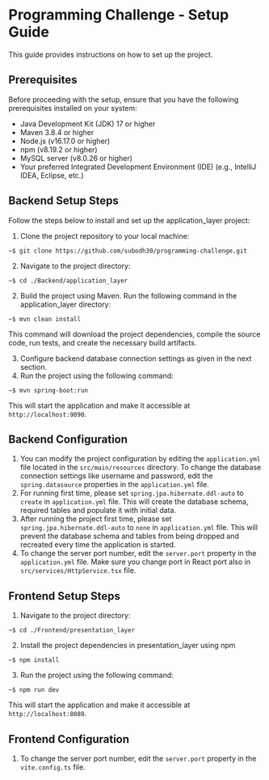 # Programming Challenge - Setup Guide

This guide provides instructions on how to set up the project.

## Prerequisites

Before proceeding with the setup, ensure that you have the following prerequisites installed on your system:

- Java Development Kit (JDK) 17 or higher
- Maven 3.8.4 or higher
- Node.js (v16.17.0 or higher)
- npm (v8.19.2 or higher)
- MySQL server (v8.0.26 or higher)
- Your preferred Integrated Development Environment (IDE) (e.g., IntelliJ IDEA, Eclipse, etc.)

## Backend Setup Steps

Follow the steps below to install and set up the application_layer project:

1. Clone the project repository to your local machine:
```console
~$ git clone https://github.com/subodh30/programming-challenge.git
```
2. Navigate to the project directory:
```console
~$ cd ./Backend/application_layer
```
2. Build the project using Maven. Run the following command in the application_layer directory:
```console
~$ mvn clean install
```
This command will download the project dependencies, compile the source code, run tests, and create the necessary build artifacts.

3. Configure backend database connection settings as given in the next section.
4. Run the project using the following command:
```console
~$ mvn spring-boot:run
```
This will start the application and make it accessible at `http://localhost:9090`.

## Backend Configuration

1.  You can modify the project configuration by editing the `application.yml` file located in the `src/main/resources` directory. To change the database connection settings like username and password, edit the `spring.datasource` properties in the `application.yml` file.
2. For running first time, please set `spring.jpa.hibernate.ddl-auto` to `create` in `application.yml` file. This will create the database schema, required tables and populate it with initial data.
3. After running the project first time, please set `spring.jpa.hibernate.ddl-auto` to `none` in `application.yml` file. This will prevent the database schema and tables from being dropped and recreated every time the application is started.
4. To change the server port number, edit the `server.port` property in the `application.yml` file. Make sure you change port in React port also in `src/services/HttpService.tsx` file.


## Frontend Setup Steps

1. Navigate to the project directory:
```console
~$ cd ./Frontend/presentation_layer
```

2. Install the project dependencies in presentation_layer using npm
```console
~$ npm install
```
3. Run the project using the following command:
```console
~$ npm run dev
```
This will start the application and make it accessible at `http://localhost:8080`.

## Frontend Configuration
1. To change the server port number, edit the `server.port` property in the `vite.config.ts` file.